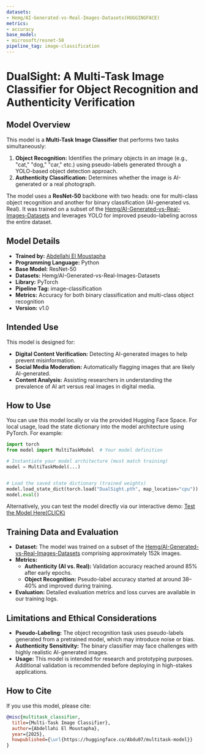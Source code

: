```yaml
---
datasets:
- Hemg/AI-Generated-vs-Real-Images-Datasets(HUGGINGFACE)
metrics:
- accuracy
base_model:
- microsoft/resnet-50
pipeline_tag: image-classification
---
```


# DualSight: A Multi-Task Image Classifier for Object Recognition and Authenticity Verification

## Model Overview
This model is a **Multi-Task Image Classifier** that performs two tasks simultaneously:
1. **Object Recognition:** Identifies the primary objects in an image (e.g., "cat," "dog," "car," etc.) using pseudo-labels generated through a YOLO-based object detection approach.
2. **Authenticity Classification:** Determines whether the image is AI-generated or a real photograph.

The model uses a **ResNet-50** backbone with two heads: one for multi-class object recognition and another for binary classification (AI-generated vs. Real). It was trained on a subset of the [Hemg/AI-Generated-vs-Real-Images-Datasets](https://huggingface.co/datasets/Hemg/AI-Generated-vs-Real-Images-Datasets) and leverages YOLO for improved pseudo-labeling across the entire dataset.

## Model Details
- **Trained by:** [Abdellahi El Moustapha](https://abmstpha.github.io/)
- **Programming Language:** Python
- **Base Model:** ResNet-50
- **Datasets:** Hemg/AI-Generated-vs-Real-Images-Datasets
- **Library:** PyTorch
- **Pipeline Tag:** image-classification
- **Metrics:** Accuracy for both binary classification and multi-class object recognition
- **Version:** v1.0


## Intended Use
This model is designed for:
- **Digital Content Verification:** Detecting AI-generated images to help prevent misinformation.
- **Social Media Moderation:** Automatically flagging images that are likely AI-generated.
- **Content Analysis:** Assisting researchers in understanding the prevalence of AI art versus real images in digital media.

## How to Use
You can use this model locally or via the provided Hugging Face Space. For local usage, load the state dictionary into the model architecture using PyTorch. For example:
```python
import torch
from model import MultiTaskModel  # Your model definition

# Instantiate your model architecture (must match training)
model = MultiTaskModel(...)


# Load the saved state dictionary (trained weights)
model.load_state_dict(torch.load("DualSight.pth", map_location="cpu"))
model.eval()
```
Alternatively, you can test the model directly via our interactive demo:
[Test the Model Here(CLICK)](https://huggingface.co/spaces/Abdu07/DualSight-Demo)  

## Training Data and Evaluation
- **Dataset:** The model was trained on a subset of the [Hemg/AI-Generated-vs-Real-Images-Datasets](https://huggingface.co/datasets/Hemg/AI-Generated-vs-Real-Images-Datasets) comprising approximately 152k images.
- **Metrics:**
  - **Authenticity (AI vs. Real):** Validation accuracy reached around 85% after early epochs.
  - **Object Recognition:** Pseudo-label accuracy started at around 38–40% and improved during training.
- **Evaluation:** Detailed evaluation metrics and loss curves are available in our training logs.



## Limitations and Ethical Considerations
- **Pseudo-Labeling:** The object recognition task uses pseudo-labels generated from a pretrained model, which may introduce noise or bias.
- **Authenticity Sensitivity:** The binary classifier may face challenges with highly realistic AI-generated images.
- **Usage:** This model is intended for research and prototyping purposes. Additional validation is recommended before deploying in high-stakes applications.

## How to Cite
If you use this model, please cite:
```bibtex
@misc{multitask_classifier,
  title={Multi-Task Image Classifier},
  author={Abdellahi El Moustapha},
  year={2025},
  howpublished={\url{https://huggingface.co/Abdu07/multitask-model}}
}
```

